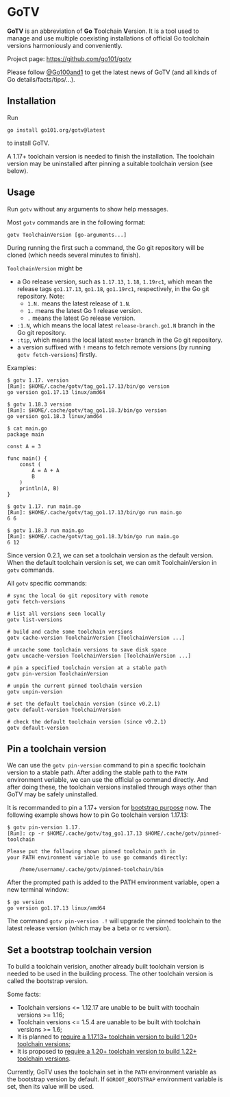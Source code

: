 
# GoTV

**GoTV** is an abbreviation of **Go** **T**oolchain **V**ersion.
It is a tool used to manage and use multiple coexisting installations of official Go toolchain versions harmoniously and conveniently.

Project page: https://github.com/go101/gotv

Please follow [@Go100and1](https://twitter.com/go100and1) to get the latest news of GoTV
(and all kinds of Go details/facts/tips/...).

## Installation

Run

```
go install go101.org/gotv@latest
```

to install GoTV.

A 1.17+ toolchain version is needed to finish the installation.
The toolchain version may be uninstalled after pinning a suitable toolchain version (see below).

## Usage

Run `gotv` without any arguments to show help messages.

Most `gotv` commands are in the following format:

```
gotv ToolchainVersion [go-arguments...]
```

During running the first such a command, the Go git repository will be cloned (which needs several minutes to finish).

`ToolchainVersion` might be

* a Go release version, such as `1.17.13`, `1.18`, `1.19rc1`,
  which mean the release tags `go1.17.13`, `go1.18`, `go1.19rc1`, respectively,
  in the Go git repository.
  Note:
  * `1.N.` means the latest release of `1.N`.
  * `1.` means the latest Go 1 release version.
  * `.` means the latest Go release version.
* `:1.N`, which means the local latest `release-branch.go1.N` branch in the Go git repository.
* `:tip`, which means the local latest `master` branch in the Go git repository.
* a version suffixed with `!` means to fetch remote versions (by running `gotv fetch-versions`) firstly.

Examples:

```
$ gotv 1.17. version
[Run]: $HOME/.cache/gotv/tag_go1.17.13/bin/go version
go version go1.17.13 linux/amd64

$ gotv 1.18.3 version
[Run]: $HOME/.cache/gotv/tag_go1.18.3/bin/go version
go version go1.18.3 linux/amd64

$ cat main.go
package main

const A = 3

func main() {
	const (
		A = A + A
		B
	)
	println(A, B)
}

$ gotv 1.17. run main.go
[Run]: $HOME/.cache/gotv/tag_go1.17.13/bin/go run main.go
6 6

$ gotv 1.18.3 run main.go
[Run]: $HOME/.cache/gotv/tag_go1.18.3/bin/go run main.go
6 12
```

Since version 0.2.1, we can set a toolchain version as the default version.
When the default toolchain version is set, we can omit ToolchainVersion
in `gotv` commands.

All `gotv` specific commands:

```
# sync the local Go git repository with remote
gotv fetch-versions

# list all versions seen locally
gotv list-versions

# build and cache some toolchain versions
gotv cache-version ToolchainVersion [ToolchainVersion ...]

# uncache some toolchain versions to save disk space
gotv uncache-version ToolchainVersion [ToolchainVersion ...]

# pin a specified toolchain version at a stable path
gotv pin-version ToolchainVersion

# unpin the current pinned toolchain version
gotv unpin-version

# set the default toolchain version (since v0.2.1)
gotv default-version ToolchainVersion

# check the default toolchain version (since v0.2.1)
gotv default-version
```

## Pin a toolchain version

We can use the `gotv pin-version` command to pin a specific toolchain version to a stable path.
After adding the stable path to the `PATH` environment veriable,
we can use the official `go` command directly.
And after doing these, the toolchain versions installed through ways other than GoTV
may be safely uninstalled.

It is recommanded to pin a 1.17+ version for [bootstrap purpose](https://github.com/golang/go/issues/44505) now.
The following example shows how to pin Go toolchain version 1.17.13:

```
$ gotv pin-version 1.17.
[Run]: cp -r $HOME/.cache/gotv/tag_go1.17.13 $HOME/.cache/gotv/pinned-toolchain

Please put the following shown pinned toolchain path in
your PATH environment variable to use go commands directly:

	/home/username/.cache/gotv/pinned-toolchain/bin
```

After the prompted path is added to the PATH environment variable,
open a new terminal window:

```
$ go version
go version go1.17.13 linux/amd64
```

The command `gotv pin-version .!` will upgrade the pinned toolchain to the latest release version
(which may be a beta or rc version).

## Set a bootstrap toolchain version

To build a toolchain verision, another already built toolchain version is needed to be used in the building process.
The other toolchain version is called the bootstrap version.

Some facts:

* Toolchain versions <= 1.12.17 are unable to be built with toochain versions >= 1.16;
* Toolchain versions <= 1.5.4 are uanable to be built with toolchain versions >= 1.6;
* It is planned to [require a 1.17.13+ toolchain version to build 1.20+ toolchain versions](https://github.com/golang/go/issues/44505);
* It is proposed to [require a 1.20+ toolchain version to build 1.22+ toolchain versions](https://github.com/golang/go/issues/54265).

Currently, GoTV uses the toolchain set in the `PATH` environment variable as the bootstrap version by default.
If `GOROOT_BOOTSTRAP` environment variable is set, then its value will be used.







